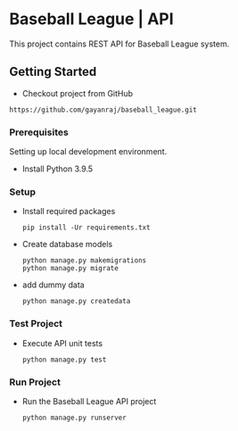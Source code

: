# Baseball League | API

This project contains REST API for Baseball League system.

## Getting Started

* Checkout project from GitHub

```shell
https://github.com/gayanraj/baseball_league.git
```

### Prerequisites

Setting up local development environment.

* Install Python 3.9.5

### Setup

* Install required packages
    ```
    pip install -Ur requirements.txt
    ```
* Create database models
    ```
    python manage.py makemigrations
    python manage.py migrate
    ```

* add dummy data
    ```
    python manage.py createdata
    ```

### Test Project

* Execute API unit tests
    ```
    python manage.py test
    ```

### Run Project

* Run the Baseball League API project
    ```
    python manage.py runserver
    ```
